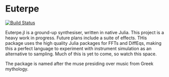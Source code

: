 # Euterpe

[![Build Status](https://github.com/SquidSinker/Euterpe.jl/actions/workflows/CI.yml/badge.svg?branch=main)](https://github.com/SquidSinker/Euterpe.jl/actions/workflows/CI.yml?query=branch%3Amain)

Euterpe.jl is a ground-up synthesiser, written in native Julia. This project is a heavy work in progress. Future plans include a suite of effects. THis package uses the high quality Julia packages for FFTs and DiffEqs, making this a perfect language to experiment with instrument simulation as an alternative to sampling. Much of this is yet to come, so watch this space.

The package is named after the muse presiding over music from Greek mythology.
